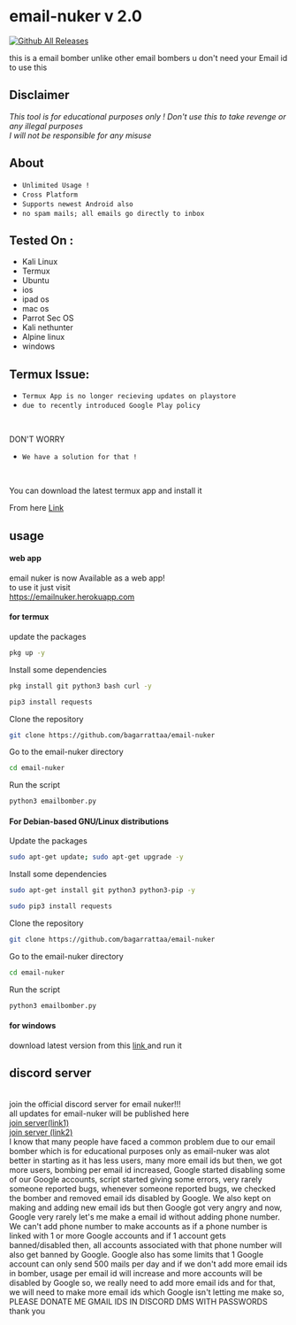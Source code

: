# email-nuker v 2.0

[![Github All Releases](https://img.shields.io/github/downloads/bagarrattaa/email-nuker/total.svg)]()

this is a email bomber unlike  other email bombers u don't need your Email id to use this


## Disclaimer
*This tool is for educational purposes only !*
_Don't use this to take revenge or any illegal purposes_<br />
*I will not be responsible for any misuse*


## About
* `Unlimited Usage !`
* `Cross Platform`
* `Supports newest Android also`
* ` no spam mails; all emails go directly to inbox `

## Tested On :
<ul>
  <li>Kali Linux</li>
  <li>Termux</li>
  <li>Ubuntu</li>
<li> ios </li>
<li> ipad os </li>
<li> mac os </li>
  <li>Parrot Sec OS</li>
  <li>Kali nethunter</li>
  <li>Alpine linux</li>

  <li> windows </li>
  </ul>
  
  
  ## Termux Issue:
* `Termux App is no longer recieving updates on playstore`
* `due to recently introduced Google Play policy `
<br>

DON'T WORRY
* `We have a solution for that !`
<br>


You can download the latest termux app and install it

From here <a href="https://f-droid.org/repo/com.termux_118.apk">Link</a>


  ## usage 
  #### web app 
email nuker is now Available as a web app!
<br>
to use it just visit
<br>
https://emailnuker.herokuapp.com
<br>
#### for termux 
update the packages 

```bash
pkg up -y
```

Install some dependencies
```bash
pkg install git python3 bash curl -y
```
```bash
pip3 install requests
```
Clone the repository
```bash
git clone https://github.com/bagarrattaa/email-nuker
```
Go to the email-nuker directory
```bash
cd email-nuker
```
Run the script
```bash
python3 emailbomber.py
```
#### For Debian-based GNU/Linux distributions

Update the packages
```bash
sudo apt-get update; sudo apt-get upgrade -y
```
Install some dependencies
```bash
sudo apt-get install git python3 python3-pip -y
```
```bash
sudo pip3 install requests
```
Clone the repository
```bash
git clone https://github.com/bagarrattaa/email-nuker
```
Go to the email-nuker directory
```bash
cd email-nuker
```
Run the script
```bash
python3 emailbomber.py
```

#### for windows 
download latest version from this <a href=https://github.com/bagarrattaa/email-nuker/releases/download/windows2.0/emailnuker.exe> 
  link
  </a>
and run it
## discord server
<br>
join the official discord server for email nuker!!!
<br> 
all updates for email-nuker will be published here
<br>
<a href=https://disboard.org/server/join/985952407773126696>
join server(link1)
</a>
<br>
<a href=https://discord.gg/ndp64XbtPp.>
join server (link2)
</a>




<br>
I know that many people have faced a common problem due to our email bomber which is for educational purposes only as email-nuker was alot better in starting as it has less users, many more email ids but then, we got more users, bombing per email id increased, Google started disabling some of our Google accounts, script started giving some errors, very rarely someone reported bugs, whenever someone reported bugs, we checked the bomber and removed email ids disabled by Google. We  also kept on making and adding new email ids but then Google got very angry and now, Google very rarely let's me make a email id without adding phone number. We can't add phone number to make accounts as if a phone number is linked with 1 or more Google accounts and if 1 account gets banned/disabled then, all accounts associated with that phone number will also get banned by Google. Google also has some limits that 1 Google account can only send 500 mails per day and if we don't add more email ids in bomber,
usage per email id will increase and more accounts will be disabled by Google so, we really need to add more email ids and for that, we will need to make more email ids which Google isn't letting me make so,

<br>
PLEASE DONATE ME GMAIL IDS IN DISCORD DMS WITH PASSWORDS
<br>
thank you 
<br>